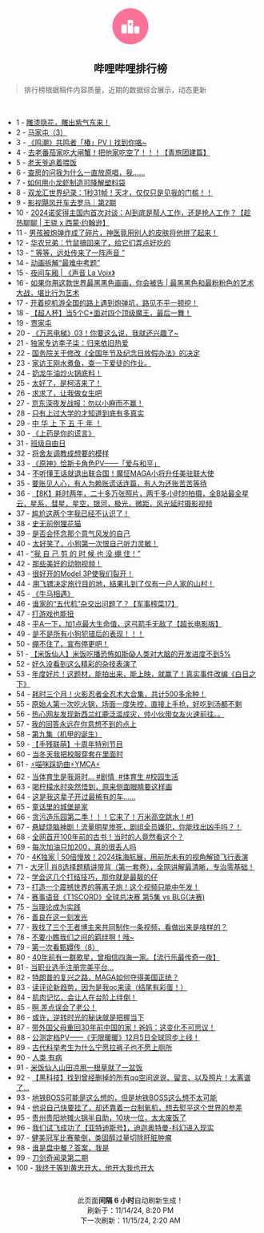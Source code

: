 <div align="center">
    <img src="./assets/icon_rank.png" alt="logo" />
    <h2>哔哩哔哩排行榜</h>
</div>

> 排行榜根据稿件内容质量，近期的数据综合展示，动态更新

<br />

<ul><li><span>1 - <a href=https://www.bilibili.com/BV1TsmtY7Egu target=_blank>雕漆隐花，雕出紫气东来！</a></span></li><li><span>2 - <a href=https://www.bilibili.com/BV13FmhYwEEQ target=_blank>马家屯（3）</a></span></li><li><span>3 - <a href=https://www.bilibili.com/BV1bomxY2Evu target=_blank>《鸣潮》共鸣者「椿」PV丨找到你咯~</a></span></li><li><span>4 - <a href=https://www.bilibili.com/BV12xm8YWETV target=_blank>去老番茄家吃大闸蟹！把他家吃空了！！！【青旅团建篇】</a></span></li><li><span>5 - <a href=https://www.bilibili.com/BV1AFmeYZEBw target=_blank>老天爷追着喂饭</a></span></li><li><span>6 - <a href=https://www.bilibili.com/BV1EkmzYeE7e target=_blank>查房的问我为什么一直放原唱，我……</a></span></li><li><span>7 - <a href=https://www.bilibili.com/BV1ZrmtYvE87 target=_blank>如何用小龙虾制造可降解塑料袋</a></span></li><li><span>8 - <a href=https://www.bilibili.com/BV1vNmUYDE5W target=_blank>双龙汇世界纪录：1秒31帧！天才，仅仅只是见我的门槛！！</a></span></li><li><span>9 - <a href=https://www.bilibili.com/BV1iQm8YqEV3 target=_blank>影视飓风开车去罗马｜第2期</a></span></li><li><span>10 - <a href=https://www.bilibili.com/BV1KWmUYBEF4 target=_blank>2024诺奖得主国内首次对谈：AI到底是帮人工作，还是抢人工作？【趁热聊聊&nbsp;|&nbsp;王骁&nbsp;x&nbsp;西蒙·约翰逊】</a></span></li><li><span>11 - <a href=https://www.bilibili.com/BV1JnmhY2EDp target=_blank>男孩被炮弹炸成了碎片，神医竟用别人的皮肤将他拼了起来！</a></span></li><li><span>12 - <a href=https://www.bilibili.com/BV1bWmaYeERX target=_blank>华农兄弟：竹鼠搞回来了，给它们弄点好吃的</a></span></li><li><span>13 - <a href=https://www.bilibili.com/BV1K4DzYxE88 target=_blank>“&nbsp;等等，远处传来了一阵声音&nbsp;”</a></span></li><li><span>14 - <a href=https://www.bilibili.com/BV1S3mWYzEuX target=_blank>动画拆解“最难中考题”</a></span></li><li><span>15 - <a href=https://www.bilibili.com/BV1NsmtY7Ecq target=_blank>夜间车厢&nbsp;|&nbsp;《声音&nbsp;La&nbsp;Voix》</a></span></li><li><span>16 - <a href=https://www.bilibili.com/BV1bfmUYyEtL target=_blank>如果你用这款世界最黑黑色画画，你会被告&nbsp;|&nbsp;最黑黑色和最粉粉色的艺术大战，堪比行为艺术</a></span></li><li><span>17 - <a href=https://www.bilibili.com/BV1DTDyYCEwW target=_blank>开着挖机游全国的路上遇到炮弹坑，路见不平一顿挖！</a></span></li><li><span>18 - <a href=https://www.bilibili.com/BV19WmBYoEy4 target=_blank>【超人杯】当5个C+面对四个顶级魔王，最后一舞！</a></span></li><li><span>19 - <a href=https://www.bilibili.com/BV1ZwmtYwE4C target=_blank>贾家屯</a></span></li><li><span>20 - <a href=https://www.bilibili.com/BV1ybm8YHE2K target=_blank>《万恶电梯》03！你要这么说，我就还兴趣了~</a></span></li><li><span>21 - <a href=https://www.bilibili.com/BV1DnUKYYEkj target=_blank>独家专访李子柒：归来依旧热爱</a></span></li><li><span>22 - <a href=https://www.bilibili.com/BV1y8m8YDEfn target=_blank>国务院关于修改《全国年节及纪念日放假办法》的决定</a></span></li><li><span>23 - <a href=https://www.bilibili.com/BV1q1m8Y6EtN target=_blank>家访王刚水煮鱼，查一下爱徒的作业。</a></span></li><li><span>24 - <a href=https://www.bilibili.com/BV1mSmyYPEQx target=_blank>奶龙牛油炒火锅底料！</a></span></li><li><span>25 - <a href=https://www.bilibili.com/BV1h9mtY4EFu target=_blank>太好了，是柯洁来了！</a></span></li><li><span>26 - <a href=https://www.bilibili.com/BV1EQm1YQEpA target=_blank>求求了，让我做女生吧</a></span></li><li><span>27 - <a href=https://www.bilibili.com/BV1ksUTYSEuv target=_blank>京东深夜发战报：勿以小麻而不赢！</a></span></li><li><span>28 - <a href=https://www.bilibili.com/BV1GAm2Y5EFD target=_blank>只有上过大学的才知道到底有多真实</a></span></li><li><span>29 - <a href=https://www.bilibili.com/BV1RimkYNEMa target=_blank>中&nbsp;华&nbsp;上&nbsp;下&nbsp;五&nbsp;千&nbsp;年&nbsp;！</a></span></li><li><span>30 - <a href=https://www.bilibili.com/BV1QJUKYPE2x target=_blank>《上药是你的谎言》</a></span></li><li><span>31 - <a href=https://www.bilibili.com/BV1JWUNYkEEs target=_blank>班级自由日</a></span></li><li><span>32 - <a href=https://www.bilibili.com/BV1qgm1YSE8q target=_blank>将舍友调教成想要的模样</a></span></li><li><span>33 - <a href=https://www.bilibili.com/BV1eoUPYwEwy target=_blank>《原神》恰斯卡角色PV——「爱与和平」</a></span></li><li><span>34 - <a href=https://www.bilibili.com/BV13ambYhEfE target=_blank>不听懂王话就退出联合国！魔怔MAGA小将升任美驻联大使</a></span></li><li><span>35 - <a href=https://www.bilibili.com/BV1VjmaYuEt5 target=_blank>要账见人心，有人为赖账谎话连篇，有人为还账苦苦等待</a></span></li><li><span>36 - <a href=https://www.bilibili.com/BV1R4m6YYEjn target=_blank>【8K】耗时两年，二十多万张照片，两千多小时的拍摄，全B站最全星云，星系，彗星，星空，银河，极光，微距，风光延时摄影视频</a></span></li><li><span>37 - <a href=https://www.bilibili.com/BV1jpmbYqETS target=_blank>尴尬这两个字我已经不认识了！</a></span></li><li><span>38 - <a href=https://www.bilibili.com/BV1Jpm6YTEPM target=_blank>史无前例狸花猫</a></span></li><li><span>39 - <a href=https://www.bilibili.com/BV1GsmiYJEq4 target=_blank>是否会怀念那个意气风发的自己</a></span></li><li><span>40 - <a href=https://www.bilibili.com/BV1nvmUYcEtW target=_blank>太好笑了，小狗第一次恨自己听力灵敏！</a></span></li><li><span>41 - <a href=https://www.bilibili.com/BV1FZUAYrEdt target=_blank>“我&nbsp;自&nbsp;己&nbsp;剪&nbsp;的&nbsp;时&nbsp;候&nbsp;也&nbsp;没&nbsp;绷&nbsp;住！”</a></span></li><li><span>42 - <a href=https://www.bilibili.com/BV1CmmmYAEQx target=_blank>那些美好的动物视频！</a></span></li><li><span>43 - <a href=https://www.bilibili.com/BV15ambYhEwV target=_blank>很好开的Model&nbsp;3P使我们裂开！</a></span></li><li><span>44 - <a href=https://www.bilibili.com/BV1mZmUY5EeX target=_blank>用飞镖决定旅行目的地，结果扎到了仅有一户人家的山村！</a></span></li><li><span>45 - <a href=https://www.bilibili.com/BV17xm6YNEvL target=_blank>《牛马相遇》</a></span></li><li><span>46 - <a href=https://www.bilibili.com/BV1EUm1Y9Esh target=_blank>谁家的“五代机”杂交出问题了？【军事榨菜17】</a></span></li><li><span>47 - <a href=https://www.bilibili.com/BV1EWm6YiEn5 target=_blank>打游戏也能扭</a></span></li><li><span>48 - <a href=https://www.bilibili.com/BV181UNYtEZr target=_blank>平A一下，加1点最大生命值，这弓箭手无敌了【超长电影版】</a></span></li><li><span>49 - <a href=https://www.bilibili.com/BV1iJmmYHEs1 target=_blank>是不是所有小狗犯错后的表现！！！</a></span></li><li><span>50 - <a href=https://www.bilibili.com/BV1W5UNYSEFn target=_blank>绷不住了，宣布停更吧！</a></span></li><li><span>51 - <a href=https://www.bilibili.com/BV15kmqYdEse target=_blank>【米饭仙人】米饭吃播恐怖如斯😱人类对大脑的开发进度不到5%</a></span></li><li><span>52 - <a href=https://www.bilibili.com/BV1U5mxYLEF1 target=_blank>好久没看到这么精彩的杂技表演了</a></span></li><li><span>53 - <a href=https://www.bilibili.com/BV1oAm8YuE67 target=_blank>年度好片！这题材，能拍出来，能上映，就赢了！真实事件改编《白日之下》</a></span></li><li><span>54 - <a href=https://www.bilibili.com/BV1o4m6YYEt3 target=_blank>耗时三个月！火影忍者全忍术大合集，共计500多余种！</a></span></li><li><span>55 - <a href=https://www.bilibili.com/BV1tYDaYMELf target=_blank>原始人第一次吃火锅，场面一度失控，直接上手抢，好吃到汤都不剩</a></span></li><li><span>56 - <a href=https://www.bilibili.com/BV1F4m2YZEvM target=_blank>热心网友发现新西兰红鹿泛滥成灾，帅小伙带女友火速前往。。</a></span></li><li><span>57 - <a href=https://www.bilibili.com/BV1tBmBYEEEN target=_blank>我的回答永远在你意想不到的点上</a></span></li><li><span>58 - <a href=https://www.bilibili.com/BV1CfmhYDEP2 target=_blank>第九集（机甲的诞生）</a></span></li><li><span>59 - <a href=https://www.bilibili.com/BV1rxDyYhEhH target=_blank>【手残联萌】十周年特别节目</a></span></li><li><span>60 - <a href=https://www.bilibili.com/BV1oxm6YPEnA target=_blank>当冬天我把校服穿套在里面时</a></span></li><li><span>61 - <a href=https://www.bilibili.com/BV16rm8YVEm8 target=_blank>⚡喵咪踩奶曲⚡YMCA⚡</a></span></li><li><span>62 - <a href=https://www.bilibili.com/BV122m6YSE7b target=_blank>当体育生是我哥时…&nbsp;#剧情&nbsp;&nbsp;#体育生&nbsp;#校园生活</a></span></li><li><span>63 - <a href=https://www.bilibili.com/BV1HVmbYCE99 target=_blank>喝柠檬水时突然悟到，原来侧面眼睛要这样画</a></span></li><li><span>64 - <a href=https://www.bilibili.com/BV1HkmpY8E3p target=_blank>这是我这辈子开过最稀有的车……</a></span></li><li><span>65 - <a href=https://www.bilibili.com/BV1EEmBYwEsR target=_blank>童话里的城堡是家</a></span></li><li><span>66 - <a href=https://www.bilibili.com/BV1j8mkYgE6h target=_blank>贪污造乐园第二季！！！它来了！万米高空跳水！#1</a></span></li><li><span>67 - <a href=https://www.bilibili.com/BV1hmm2Y5Edn target=_blank>悬疑烧脑神剧！流量明星惨死，剧组全员嫌犯，你能找出凶手吗？！</a></span></li><li><span>68 - <a href=https://www.bilibili.com/BV1H1mmYeEme target=_blank>全网首开100年前的古书！当时的人竟然看这个？</a></span></li><li><span>69 - <a href=https://www.bilibili.com/BV1A5m6YkEK6 target=_blank>每次加油只加200，真的很丢人吗</a></span></li><li><span>70 - <a href=https://www.bilibili.com/BV1c8mUYeEWn target=_blank>4K独家&nbsp;|&nbsp;50倍慢放！2024珠海航展，用前所未有的视角解锁飞行表演</a></span></li><li><span>71 - <a href=https://www.bilibili.com/BV1Vxm4YoEFC target=_blank>大牙||&nbsp;肖8选择题精讲带背（第一套卷），全网讲解最清晰，专治零基础！</a></span></li><li><span>72 - <a href=https://www.bilibili.com/BV1dgm8YeE3t target=_blank>学会这几个打结技巧，那你就是最靓的仔</a></span></li><li><span>73 - <a href=https://www.bilibili.com/BV1yFmmYNE6q target=_blank>打造一个震撼世界的等离子炮！这个视频只能中午发！</a></span></li><li><span>74 - <a href=https://www.bilibili.com/BV13ammY5ExD target=_blank>赛事语音《T1SCORD》全球总决赛&nbsp;第5集&nbsp;vs&nbsp;BLG(决赛)</a></span></li><li><span>75 - <a href=https://www.bilibili.com/BV1uBmBYEERj target=_blank>当理论成为实践</a></span></li><li><span>76 - <a href=https://www.bilibili.com/BV1y6miYMEer target=_blank>善良在这一刻发光</a></span></li><li><span>77 - <a href=https://www.bilibili.com/BV1JNmpYREH9 target=_blank>我找了三个王者博主来共同制作一条视频，看做出来是啥样的？</a></span></li><li><span>78 - <a href=https://www.bilibili.com/BV1JYmUYaE4s target=_blank>不要小瞧我们之间的羁绊啊！哦~</a></span></li><li><span>79 - <a href=https://www.bilibili.com/BV1YjmrYFExN target=_blank>第一次看甄嬛传（8）</a></span></li><li><span>80 - <a href=https://www.bilibili.com/BV1w3m6YyEQp target=_blank>40年前有一群歌星，曾相信四海一家。【流行乐最传奇一夜】</a></span></li><li><span>81 - <a href=https://www.bilibili.com/BV1camtYkEbd target=_blank>当职业选手注册完美平台…</a></span></li><li><span>82 - <a href=https://www.bilibili.com/BV1x2DBYXEKK target=_blank>特朗普的复兴之路，MAGA如何夺得美国正统？</a></span></li><li><span>83 - <a href=https://www.bilibili.com/BV1MuD6YoEFY target=_blank>读评论新趋势，因为是我oc来读（结尾有彩蛋！）</a></span></li><li><span>84 - <a href=https://www.bilibili.com/BV1fAUPYTE2h target=_blank>肌肉记忆，会让人在台阶上绊倒！</a></span></li><li><span>85 - <a href=https://www.bilibili.com/BV1sUmbYSED9 target=_blank>啊&nbsp;差点误会了老公！</a></span></li><li><span>86 - <a href=https://www.bilibili.com/BV1u4maYaECJ target=_blank>或许，逆转时光的秘诀就是把握当下</a></span></li><li><span>87 - <a href=https://www.bilibili.com/BV11Sm6YmEBD target=_blank>带外国父母重回30年前中国的家！爸妈：这变化不可思议！</a></span></li><li><span>88 - <a href=https://www.bilibili.com/BV1H7UNY2EEL target=_blank>公测定档PV——《无限暖暖》12月5日全球同步上线！</a></span></li><li><span>89 - <a href=https://www.bilibili.com/BV1jkmzYeEWA target=_blank>古代科举考生为什么宁愿拉裤子也不愿上厕所</a></span></li><li><span>90 - <a href=https://www.bilibili.com/BV1cgmBYqEff target=_blank>人类&nbsp;有病</a></span></li><li><span>91 - <a href=https://www.bilibili.com/BV1Mgm2YzEYL target=_blank>米饭仙人山田凉用一根草就了一盆饭</a></span></li><li><span>92 - <a href=https://www.bilibili.com/BV19mmtYhEg1 target=_blank>【黑科技】找到曾经删掉的所有qq空间说说、留言、以及照片！太离谱了...</a></span></li><li><span>93 - <a href=https://www.bilibili.com/BV16cm8YrExB target=_blank>地铁BOSS可能是这么想的，但是地铁BOSS这么想不太可能</a></span></li><li><span>94 - <a href=https://www.bilibili.com/BV1TnD2YCEwu target=_blank>他说自己快要挂了，却还靠着一台制氧机，想去熨平这个世界的参差</a></span></li><li><span>95 - <a href=https://www.bilibili.com/BV1o6mUYdEnk target=_blank>贵州贵阳地摊火锅半自助，10块一位，太太废饭了</a></span></li><li><span>96 - <a href=https://www.bilibili.com/BV1AEmyYxEMM target=_blank>我们试飞成功了【亚特迪斯号】，迪迦奥特曼-科幻进入现实</a></span></li><li><span>97 - <a href=https://www.bilibili.com/BV1GGm8YPEQW target=_blank>健美冠军比赛晕倒，类固醇过量切除肝脏肿瘤</a></span></li><li><span>98 - <a href=https://www.bilibili.com/BV1ckDzYjEdz target=_blank>谁是盘中餐？答案，我是</a></span></li><li><span>99 - <a href=https://www.bilibili.com/BV16QmmY8EQJ target=_blank>刀剑奇闻录第二期</a></span></li><li><span>100 - <a href=https://www.bilibili.com/BV1SvmmY3Ehk target=_blank>我终于等到黄忠开大，他开大我也开大</a></span></li></ul>

<br />

<p align=center>此页面<strong>间隔 6 小时</strong>自动刷新生成！<br>刷新于：11/14/24, 8:20 PM<br>下一次刷新：11/15/24, 2:20 AM</p>
